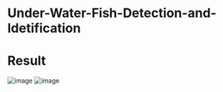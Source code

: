 # Under-Water-Fish-Detection-and-Idetification
# Result
![image](https://user-images.githubusercontent.com/96630179/190478358-580fd95f-eb18-4d44-b56e-55fc306699fd.png)
![image](https://user-images.githubusercontent.com/96630179/190894816-0763a72f-1542-43dd-95f2-f15596781c88.png)
